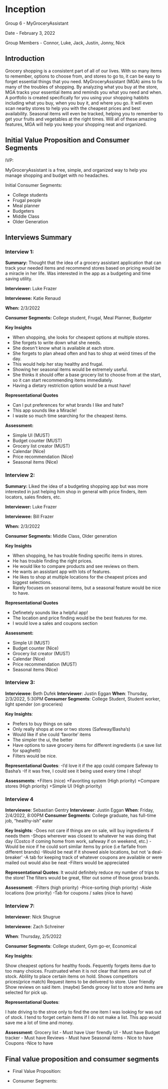 # Inception

Group 6 - MyGroceryAssistant

Date - February 3, 2022

Group Members - Connor, Luke, Jack, Justin, Jonny, Nick

## Introduction

Grocery shopping is a consistent part of all of our lives. With so many items to remember, options to choose from, and stores to go to, it can be easy to forget essential things that you need. MyGroceryAssistant (MGA) aims to fix many of the troubles of shopping. By analyzing what you buy at the store, MGA tracks your essential items and reminds you what you need and when. A portfolio is created specifically for you using your shopping habbits including what you buy, when you buy it, and where you go. It will even scan nearby stores to help you with the cheapest prices and best availability. Seasonal items will even be tracked, helping you to remember to get your fruits and vegetables at the right times. Will all of these amazing features, MGA will help you keep your shopping neat and organized.  

## Initial Value Proposition and Consumer Segments

IVP: 

MyGroceryAssistant is a free, simple, and organized way to help you manage shopping and budget with no headaches. 

Initial Consumer Segments:

* College students
* Frugal people
* Meal planner
* Budgeters
* Middle Class
* Older Generation

## Interviews Summary

### Interview 1: 

**Summary:** Thought that the idea of a grocery assistant application that can track your needed items and recommend stores based on pricing would be a miracle in her life. Was interested in the app as a budgeting and time saving utility. 

**Interviewer:** Luke Frazer

**Interviewee:** Katie Renaud

**When:** 2/3/2022

**Consumer Segments:** College student, Frugal, Meal Planner, Budgeter

**Key Insights**

* When shopping, she looks for cheapest options at multiple stores.
* She forgets to write down what she needs. 
* She doesn't know what is available at each store.
* She forgets to plan ahead often and has to shop at weird times of the day. 
* This would help her stay healthy and frugal.
* Showing her seasonal items would be extremely useful.
* She thinks it should offer a base grocery list to choose from at the start, so it can start recommending items immediately. 
* Having a dietary restriction option would be a must have!

**Representational Quotes**

* Can I put preferences for what brands I like and hate?
* This app sounds like a Miracle!
* I waste so much time searching for the cheapest items.

**Assessment:**

* Simple UI (MUST)
* Budget counter (MUST)
* Grocery list creator (MUST)
* Calendar (Nice)
* Price recommendation (Nice)
* Seasonal items (Nice)

### Interview 2: 

**Summary:** Liked the idea of a budgeting shopping app but was more interested in just helping him shop in general with price finders, item locators, sales finders, etc.  

**Interviewer:** Luke Frazer

**Interviewee:** Bill Frazer

**When:** 2/3/2022

**Consumer Segments:** Middle Class, Older generation

**Key Insights**

* When shopping, he has trouble finding specific items in stores.
* He has trouble finding the right prices.
* He would like to compare products and see reviews on them.
* He wants an assistant app with lots of features.
* He likes to shop at multiple locations for the cheapest prices and biggest selections.
* Rarely focuses on seasonal items, but a seasonal feature would be nice to have.

**Representational Quotes**

* Definetely sounds like a helpful app!
* The location and price finding would be the best features for me.
* I would love a sales and coupons section

**Assessment:**

* Simple UI (MUST)
* Budget counter (Nice)
* Grocery list creator (MUST)
* Calendar (Nice)
* Price recommendation (MUST)
* Seasonal items (Nice)

### Interview 3:

**Interviewee**: Beth Dufek
**Interviewer**: Justin Eggan
**When**: Thursday, 2/3/2022, 5:30PM
**Consumer Segments**: College Student, Student worker, light spender (on groceries)

**Key Insights**:
- Prefers to buy things on sale
- Only really shops at one or two stores (Safeway/Basha’s)
- Would like if she could ‘favorite’ items
- The simpler the ui, the better
- Have options to save grocery items for different ingredients (i.e save list for spaghetti)
- Filters would be nice.

**Representational Quotes**:
-I’d love it if the app could compare Safeway to Basha’s
-If it was free, I could see it being used every time I shop!

**Assessments**:
+Filters (nice)
+Favoriting system (High priority)
+Compare stores (High priority)
+Simple UI (High priority)

### Interview 4

**Interviewee**: Sebastian Gentry
**Interviewer**: Justin Eggan
**When**: Friday, 2/4/2022, 8:00PM
**Consumer Segments**: College graduate, has full-time job, “healthy-ish” eater

**Key Insights**:
-Does not care if things are on sale, will buy ingredients if needs them
-Shops wherever was closest to whatever he was doing that day (Costco if coming home from work, safeway if on weekend, etc.)
-Would be nice if he could sort similar items by price (i.e farfalle from different brands)
-Would be neat if it showed aisle locations, but not ‘a deal-breaker’
-A tab for keeping track of whatever coupons are available or were mailed out would also be neat
-Filters would be appreciated

**Representational Quotes**:
It would definitely reduce my number of trips to the store!
The filters would be great, filter out some of those gross brands.

**Assessment**:
-Filters (high priority)
-Price-sorting (high priority)
-Aisle locations (low priority)
-Tab for coupons / sales (nice to have)

### Interview 7:

**Interviewer**: Nick Shugrue

**Interviewee**: Zach Schreiner

**When**: Thursday, 2/5/2022

**Consumer Segments**: College student, Gym go-er, Economical

**Key Insights**:

Show cheapest options for healthy foods.
Fequently forgets items due to too many choices.
Frustruated when it is not clear that items are out of stock.
Ablility to place certain items on hold.
Shows competitors prices(price match)
Request items to be delivered to store.
User friendly
Show reviews on said item.
(maybe) Sends grocey list to store and items are selected for pick up.

**Representational Quotes**:

I hate driving to the stroe only to find the one item I was looking for was out of stock.
I tend to forget certain items if I do not make a list.
This app would save me a lot of time and money.

**Assessment**:
Grocery list - Must have
User firendly UI - Must have
Budget tracker - Must have
Reviews - Must have
Seasonal items - Nice to have
Coupons -Nice to have


## Final value proposition and consumer segments

* Final Value Proposition: 

* Consumer Segments: 
